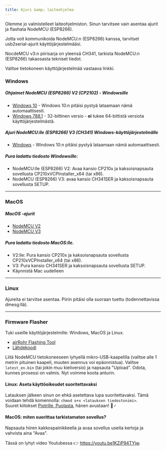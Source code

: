 ```yaml
---
title: Ajuri &amp; laiteohjelma
---
```


Olemme jo valmistelleet laiteohjelmiston. Sinun tarvitsee vain asentaa ajurit ja flashata NodeMCU (ESP8266).

Jotta voit kommunikoida NodeMCU:n (ESP8266) kanssa, tarvitset usb2serial-ajurit käyttöjärjestelmääsi.

NocdeMCU v3:n piirisarja on yleensä CH341, tarkista NodeMCU:n (ESP8266) takaosasta tekniset tiedot.

Valitse tietokoneen käyttöjärjestelmää vastaava linkki.

### Windows

##### Ohjaimet NodeMCU (ESP8266) V2 (CP2102) - Windowsille
* [Windows 10](https://www.silabs.comdocumentspublicsoftwareCP210x_Universal_Windows_Driver.zip) - Windows 10:n pitäisi pystyä lataamaan nämä automaattisesti.
* [Windows 788.1](https://www.silabs.comdocumentspublicsoftwareCP210x_Windows_Drivers.zip) - 32-bittinen versio - **ei** tukee 64-bittistä versiota käyttöjärjestelmästä.

##### Ajuri NodeMCU:lle (ESP8266) V3 (CH341) Windows-käyttöjärjestelmälle
* [Windows](http://www.wch.cndownloadsfile5.html) - Windows 10:n pitäisi pystyä lataamaan nämä automaattisesti.

##### Pura ladattu tiedosto Windowsille:
* NodeMCU:lle (ESP8266) V2: Avaa kansio CP210x ja kaksoisnapsauta sovellusta CP210xVCPInstaller_x64 (tai x86).
* NodeMCU (ESP8266) V3: avaa kansio CH341SER ja kaksoisnapsauta sovellusta SETUP.

---

### MacOS

##### MacOS -ajurit
* [NodeMCU V2](https://www.silabs.comdocumentspublicsoftwareMac_OSX_VCP_Driver.zip )
* [NodeMCU V3](http://www.wch.cndownloadsfile178.html)

##### Pura ladattu tiedosto MacOS:lle.
* V2:lle: Pura kansio CP210x ja kaksoisnapsauta sovellusta CP210xVCPInstaller_x64 (tai x86).
* V3: Pura kansio CH341SER ja kaksoisnapsauta sovellusta SETUP.
* Käynnistä Mac uudelleen

---

### Linux
Ajureita ei tarvitse asentaa. Piirin pitäisi olla suoraan tuettu (todennettavissa dmesg:llä).

---
### Firmware Flasher
Tuki useille käyttöjärjestelmille: Windows, MacOS ja Linux.

* [airRohr Flashing Tool](http://firmware.sensor.communityairrohrflashing-tool)
* [Lähdekoodi](https://github.comopendata-stuttgartairrohr-firmware-flasher)

Liitä NodeMCU tietokoneeseen lyhyellä mikro-USB-kaapelilla (valitse alle 1 metrin pituinen kaapeli, muuten asennus voi epäonnistua). Valitse `latest_en.bin` (tai jokin muu kieliversio) ja napsauta "Upload".
Odota, kunnes prosessi on valmis. Nyt voimme koota anturin.

#### Linux: Aseta käyttöoikeudet suoritettavaksi
Latauksen jälkeen sinun on ehkä asetettava lupa suoritettavaksi. Tämä voidaan tehdä komennolla: `chmod o+x <latauksen tiedostonimi>`.
<br>
Suuret kiitokset [Piotrille, Puolasta](https://dropbox.inf.re), hänen avustaan! 🙋♂️

#### MacOS: miten suorittaa tarkistamaton sovellus?
Napsauta hiiren kakkospainikkeella ja avaa sovellus useita kertoja ja vahvista aina "Avaa".

Tässä on lyhyt video Youtubessa 👉 https://youtu.be1KZiP94TYjw.




